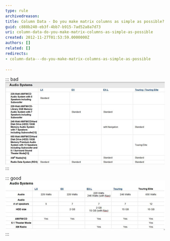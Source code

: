 ```yaml
---
type: rule
archivedreason: 
title: Column Data - Do you make matrix columns as simple as possible?
guid: c888b240-eb3f-4bb7-b915-7ad52a8a7d73
uri: column-data-do-you-make-matrix-columns-as-simple-as-possible
created: 2012-11-27T01:53:59.0000000Z
authors: []
related: []
redirects:
- column-data---do-you-make-matrix-columns-as-simple-as-possible

---
```


::: bad  
![Figure: Bad example - Hard to read these columns](../../assets/bad-matrixcol.jpg)  
:::

<!--endintro-->


::: good  
![Figure: Good example - The whole table has been re-written and is now easier to understand](../../assets/good-matrixcol.jpg)  
:::
